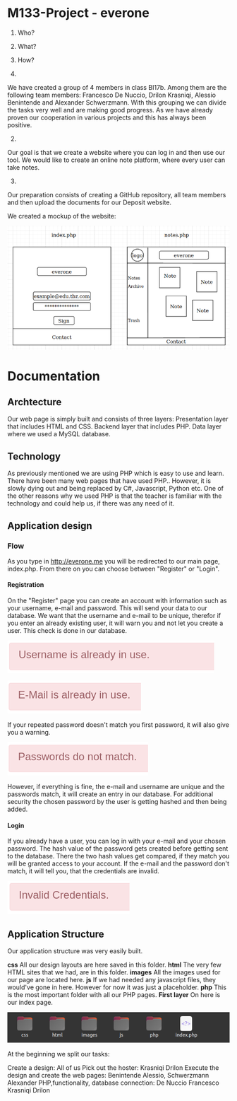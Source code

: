 # M133-Project - everone

1. Who?
2. What?
3. How?

1.
We have created a group of 4 members in class BI17b. Among them are the following team members: 
Francesco De Nuccio, Drilon Krasniqi, Alessio Benintende and Alexander Schwerzmann. 
With this grouping we can divide the tasks very well and are making good progress. 
As we have already proven our cooperation in various projects and this has always been positive.

2.
Our goal is that we create a website where you can log in and
then use our tool. We would like to create an online note platform, where
every user can take notes.

3.
Our preparation consists of creating a GitHub repository, all
team members and then upload the documents for our
Deposit website.

We created a mockup of the website:
 
![alt text](https://github.com/fdenuccio/M133-everone/blob/master/images/mockup.png "Mockup Everone")

# Documentation
## Archtecture
Our web page is simply built and consists of three layers:
Presentation layer that includes HTML and CSS.
Backend layer that includes PHP.
Data layer where we used a MySQL database.

## Technology
As previously mentioned we are using PHP which is easy to use and learn.
There have been many web pages that have used PHP.. However, it is slowly dying out and being replaced by C#, Javascript, Python etc.
One of the other reasons why we used PHP is that the teacher is familiar with the technology and could help us, if there was any need of it.

## Application design
### Flow
As you type in http://everone.me you will be redirected to our main page, index.php.
From there on you can choose between "Register" or "Login".
#### Registration
On the "Register" page you can create an account with information such as your username, e-mail and password. This will send your data to our database.
We want that the username and e-mail to be unique, therefor if you enter an already existing user, it will warn you and not let you create a user. This check is done in our database.

![alt text](https://github.com/fdenuccio/M133-everone/blob/master/images/username_already_in_use.png "Username is already in use")

![alt text](https://github.com/fdenuccio/M133-everone/blob/master/images/email_already_in_use.png "E-Mail is already in use")

If your repeated password doesn't match you first password, it will also give you a warning. 

![alt text](https://github.com/fdenuccio/M133-everone/blob/master/images/password_dont_match.png "Passwords do not match")

However, if everything is fine, the e-mail and username are unique and the passwords match, it will create an entry in our database. For additional security the chosen password by the user is  getting hashed and then being added.

#### Login
If you already have a user, you can log in with your e-mail and your chosen password.
The hash value of the password gets created before getting sent to the database. There the two hash values get compared, if they match you will be granted access to your account.
If the e-mail and the password don't match, it will tell you, that the credentials are invalid.

![alt text](https://github.com/fdenuccio/M133-everone/blob/master/images/invalid_credentials.png "Invalid credentials")

## Application Structure
Our application structure was very easily built. 

**css** All our design layouts are here saved in this folder.
**html** The very few HTML sites that we had, are in this folder.
**images** All the images used for our page are located here.
**js** If we had needed any javascript files, they would've gone in here. However for now it was just a placeholder.
**php** This is the most important folder with all our PHP pages.
**First layer** On here is our index page.

![alt text](https://github.com/fdenuccio/M133-everone/blob/master/images/application_structure.png "Application Structre")



At the beginning we split our tasks:

Create a design: All of us
Pick out the hoster: Krasniqi Drilon
Execute the design and create the web pages: Benintende Alessio, Schwerzmann Alexander
PHP,functionality, database connection: De Nuccio Francesco Krasniqi Drilon




